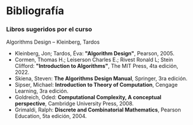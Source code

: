 # Bibliografía

### Libros sugeridos por el curso


Algorithms Design – Kleinberg, Tardos

* Kleinberg, Jon; Tardos, Éva: **"Algorithm Design"**, Pearson, 2005.
* Cormen, Thomas H.; Leiserson Charles E.; Rivest Ronald L; Stein Clifford: **"Introduction to Algorithms"**, The MIT Press, 4ta edición, 2022.
* Skiena, Steven: **The Algorithms Design Manual**, Springer, 3ra edición.
* Sipser, Michael: **Introduction to Theory of Computation**, Cengage Learning, 3ra edición.
* Goldreich, Oded: **Computational Complexity, A conceptual perspective**, Cambridge University Press, 2008.
* Grimaldi, Ralph: **Discrete and Combinatorial Mathematics**, Pearson Education, 5ta edición, 2004.
